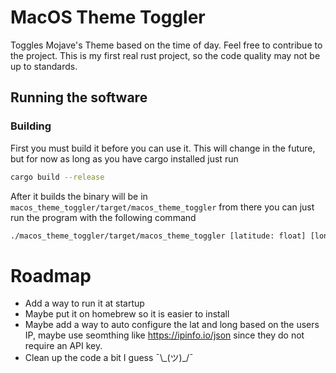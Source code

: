 # MacOS Theme Toggler

Toggles Mojave's Theme based on the time of day. Feel free to contribue to the project. This is my first real rust project, so the code quality may not be up to standards.

## Running the software
### Building
First you must build it before you can use it. This will change in the future, but for now as long as you have cargo installed just run
```bash
cargo build --release
```
After it builds the binary will be in `macos_theme_toggler/target/macos_theme_toggler` from there you can just run the program with the following command
```bash
./macos_theme_toggler/target/macos_theme_toggler [latitude: float] [longitude: float]
```

# Roadmap
* Add a way to run it at startup
* Maybe put it on homebrew so it is easier to install
* Maybe add a way to auto configure the lat and long based on the users IP, maybe use seomthing like https://ipinfo.io/json since they do not require an API key.
* Clean up the code a bit I guess ¯\\\_(ツ)_/¯